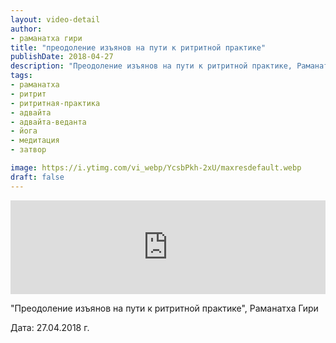 ```yaml
---
layout: video-detail
author:
- раманатха гири
title: "преодоление изъянов на пути к ритритной практике"
publishDate: 2018-04-27
description: "Преодоление изъянов на пути к ритритной практике, Раманатха Гири  Дата  27.04.2018 г."
tags: 
- раманатха
- ритрит
- ритритная-практика
- адвайта
- адвайта-веданта
- йога
- медитация
- затвор

image: https://i.ytimg.com/vi_webp/YcsbPkh-2xU/maxresdefault.webp
draft: false
---
```


<iframe width="100%" src="https://www.youtube.com/embed/YcsbPkh-2xU" frameborder="0" allowfullscreen=""></iframe> 

 "Преодоление изъянов на пути к ритритной практике", Раманатха Гири

 Дата: 27.04.2018 г.

  

 